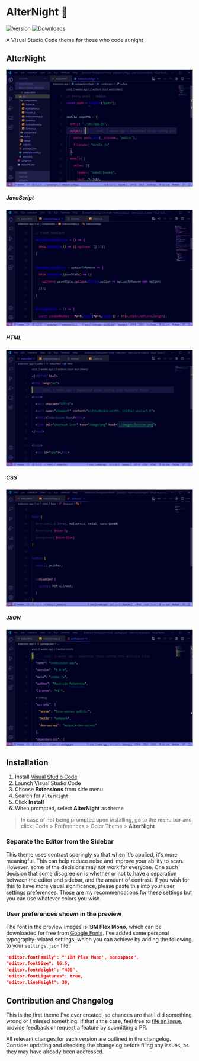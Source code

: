 # AlterNight 🌠

[![Version](https://vsmarketplacebadge.apphb.com/version/spaceinvadev.alternight.svg)](https://aka.ms/purpura)
[![Downloads](https://img.shields.io/vscode-marketplace/r/spaceinvadev.alternight.svg)](https://aka.ms/spaceinvadev)

A Visual Studio Code theme for those who code at night

## AlterNight

![Home Screen](/img/preview-sidebar.png)

##### JavaScript

![Preview JavaScript](/img/preview-javascript.png)

##### HTML

![Preview HTML](img/preview-html.png)

##### CSS

![Preview CSS](img/preview-css.png)

##### JSON

![Preview JSON](img/preview-json.png)

## Installation

1. Install [Visual Studio Code](https://code.visualstudio.com/)
2. Launch Visual Studio Code
3. Choose **Extensions** from side menu
4. Search for `AlterNight`
5. Click **Install**
6. When prompted, select **AlterNight** as theme

> In case of not being prompted upon installing, go to the menu bar and click: Code > Preferences > Color Theme > **AlterNight**

### Separate the Editor from the Sidebar

This theme uses contrast sparingly so that when it's applied, it's more meaningful. This can help reduce noise and improve your ability to scan. However, some of the decisions may not work for everyone. One such decision that some disagree on is whether or not to have a separation between the editor and sidebar, and the amount of contrast. If you wish for this to have more visual significance, please paste this into your user settings preferences. These are my recommendations for these settings but you can use whatever colors you wish.

### User preferences shown in the preview

The font in the preview images is **IBM Plex Mono**, which can be downloaded for free from [Google Fonts](https://fonts.google.com/). I've added some personal typography-related settings, which you can achieve by adding the following to your `settings.json` file.

```json
"editor.fontFamily": "'IBM Plex Mono', monospace",
"editor.fontSize": 16.5,
"editor.fontWeight": "400",
"editor.fontLigatures": true,
"editor.lineHeight": 38,
```

## Contribution and Changelog

This is the first theme I've ever created, so chances are that I did something wrong or I missed something. If that's the case, feel free to [file an issue](https://github.com/spaceinvadev/purpura-vscode-theme/issues), provide feedback or request a feature by submitting a PR.

All relevant changes for each version are outlined in the changelog. Consider updating and checking the changelog before filing any issues, as they may have already been addressed.
